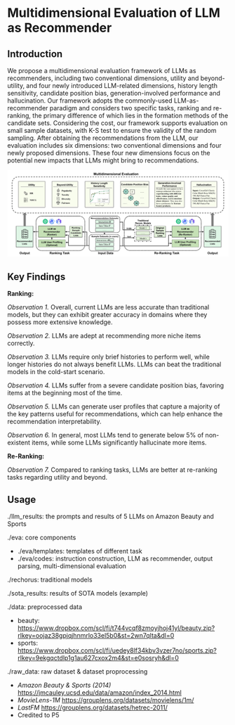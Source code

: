 # Multidimensional Evaluation of LLM as Recommender

## Introduction

We propose a multidimensional evaluation framework of LLMs as recommenders, including two conventional dimensions, utility and beyond-utility, and four newly introduced LLM-related dimensions, history length sensitivity, candidate position bias, generation-involved performance and hallucination. Our framework adopts the commonly-used LLM-as-recommender paradigm and considers two specific tasks, ranking and re-ranking, the primary difference of which lies in the formation methods of the candidate sets. Considering the cost, our framework supports evaluation on small sample datasets, with K-S test to ensure the validity of the random sampling. After obtaining the recommendations from the LLM, our evaluation includes six dimensions: two conventional dimensions and four newly proposed dimensions. These four new dimensions focus on the potential new impacts that LLMs might bring to recommendations.

![architecture](.\assets\architecture.jpg)



## Key Findings

**Ranking:**

*Observation 1.* Overall, current LLMs are less accurate than traditional models, but they can exhibit greater accuracy in domains where they possess more extensive knowledge.

*Observation 2.* LLMs are adept at recommending more niche items correctly.

*Observation 3.* LLMs require only brief histories to perform well, while longer histories do not always benefit LLMs. LLMs can beat the traditional models in the cold-start scenario.

*Observation 4.* LLMs suffer from a severe candidate position bias, favoring items at the beginning most of the time.

*Observation 5.* LLMs can generate user profiles that capture a majority of the key patterns useful for recommendations, which can help enhance the recommendation interpretability.

*Observation 6.* In general, most LLMs tend to generate below 5\% of non-existent items, while some LLMs significantly hallucinate more items.

**Re-Ranking:**

*Observation 7.* Compared to ranking tasks, LLMs are better at re-ranking tasks regarding utility and beyond.



## Usage

./llm_results: the prompts and results of 5 LLMs on Amazon Beauty and Sports

./eva: core components

- ./eva/templates: templates of different task
- ./eva/codes: instruction construction, LLM as recommender, output parsing, multi-dimensional evaluation

./rechorus: traditional models

./sota_results: results of SOTA models (example)

./data: preprocessed data

- beauty: https://www.dropbox.com/scl/fi/t744vcqf8zmoyjhoj41yl/beauty.zip?rlkey=oojaz38gpjqjhnmrlo33el5b0&st=2wn7qlta&dl=0
- sports: https://www.dropbox.com/scl/fi/uedey8lf34kbv3vzer7no/sports.zip?rlkey=9ekgqctdlp1g1au627cxox2m4&st=e0sosryh&dl=0

./raw_data: raw dataset & dataset proprocessing

- *Amazon Beauty \& Sports (2014)* https://jmcauley.ucsd.edu/data/amazon/index_2014.html
- *MovieLens-1M* https://grouplens.org/datasets/movielens/1m/
- *LastFM* https://grouplens.org/datasets/hetrec-2011/
- Credited to P5